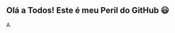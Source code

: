 ## Olá a Todos! Este é meu Peril do GitHub 😃
A

<!--
**Player1Github/Player1Github** is a ✨ _special_ ✨ repository because its `README.md` (this file) appears on your GitHub profile.

🙋🏻‍♂️ Estudante do Governo do Estado de SP e da Alura
🥲 Estou aprendendo a Progamar no JavaSrcipth
☕ Tenho que compartilhar meus projetos aqui

É isso...


-->

